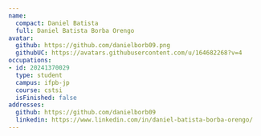 ```yaml
---
name:
  compact: Daniel Batista
  full: Daniel Batista Borba Orengo
avatar:
  github: https://github.com/danielborb09.png
  githubUC: https://avatars.githubusercontent.com/u/164682268?v=4
occupations:
- id: 20241370029
  type: student
  campus: ifpb-jp
  course: cstsi
  isFinished: false
addresses:
  github: https://github.com/danielborb09
  linkedin: https://www.linkedin.com/in/daniel-batista-borba-orengo/
---
```

